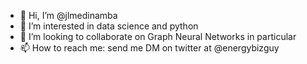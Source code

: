 - 👋 Hi, I’m @jlmedinamba
- 👀 I’m interested in data science and python
- 💞️ I’m looking to collaborate on Graph Neural Networks in particular
- 📫 How to reach me: send me DM on twitter at @energybizguy

<!---
jlmedinamba/jlmedinamba is a ✨ special ✨ repository because its `README.md` (this file) appears on your GitHub profile.
You can click the Preview link to take a look at your changes.
--->
